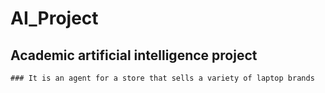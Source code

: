 # AI_Project

## Academic artificial intelligence project

    ### It is an agent for a store that sells a variety of laptop brands
    
